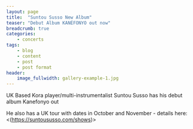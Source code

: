 ```yaml
---
layout: page
title:  "Suntou Susso New Album"
teaser: "Debut Album KANÉFONYO out now"
breadcrumb: true
categories:
    - concerts
tags:
    - blog
    - content
    - post
    - post format
header:
    image_fullwidth: gallery-example-1.jpg
---
```

UK Based Kora player/multi-instrumentalist Suntou Susso has his debut album Kanefonyo out

He also has a UK tour with dates in October and November - details here: <(https://suntoususso.com/shows)>
